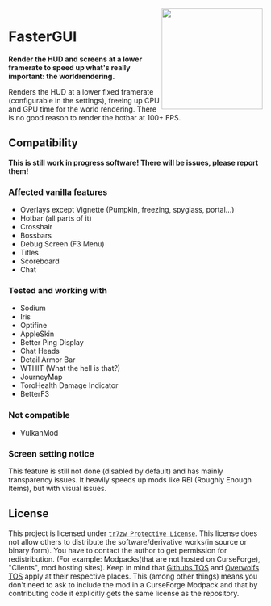 <img src="https://raw.githubusercontent.com/tr7zw/FasterGUI/1.19/Shared/src/main/resources/assets/fastergui/icon.png" align="right" width=200>

# FasterGUI

__Render the HUD and screens at a lower framerate to speed up what's really important: the worldrendering.__

Renders the HUD at a lower fixed framerate (configurable in the settings), freeing up CPU and GPU time for the world rendering. There is no good reason to render the hotbar at 100+ FPS.

## Compatibility

__This is still work in progress software! There will be issues, please report them!__

### Affected vanilla features

- Overlays except Vignette (Pumpkin, freezing, spyglass, portal...)
- Hotbar (all parts of it)
- Crosshair
- Bossbars
- Debug Screen (F3 Menu)
- Titles
- Scoreboard
- Chat

### Tested and working with

- Sodium
- Iris
- Optifine
- AppleSkin
- Better Ping Display
- Chat Heads
- Detail Armor Bar
- WTHIT (What the hell is that?)
- JourneyMap
- ToroHealth Damage Indicator
- BetterF3

### Not compatible

- VulkanMod

### Screen setting notice

This feature is still not done (disabled by default) and has mainly transparency issues. It heavily speeds up mods like REI (Roughly Enough Items), but with visual issues.

## License

This project is licensed under [``tr7zw Protective License``](LICENSE).
This license does not allow others to distribute the software/derivative works(in source or binary form).
You have to contact the author to get permission for redistribution. (For example: Modpacks(that are not hosted on CurseForge), "Clients", mod hosting sites).
Keep in mind that [Githubs TOS](https://docs.github.com/en/github/site-policy/github-terms-of-service#d-user-generated-content) and [Overwolfs TOS](https://www.overwolf.com/legal/terms/) apply at their respective places. This (among other things) means you don't need to ask to include the mod in a CurseForge Modpack and that by contributing code it explicitly gets the same license as the repository.
